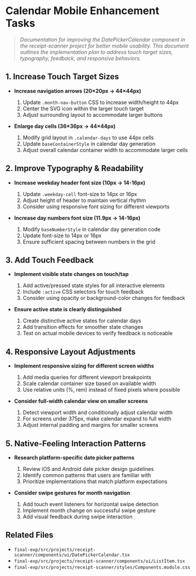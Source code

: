 # Calendar Mobile Enhancement Tasks

> *Documentation for improving the DatePickerCalendar component in the receipt-scanner project for better mobile usability. This document outlines the implementation plan to address touch target sizes, typography, feedback, and responsive behaviors.*

## 1. Increase Touch Target Sizes

- **Increase navigation arrows (20×20px → 44×44px)**
  1. Update `.month-nav-button` CSS to increase width/height to 44px
  2. Center the SVG icon within the larger touch target
  3. Adjust surrounding layout to accommodate larger buttons

- **Enlarge day cells (36×36px → 44×44px)**
  1. Modify grid layout in `.calendar-days` to use 44px cells
  2. Update `baseContainerStyle` in calendar day generation
  3. Adjust overall calendar container width to accommodate larger cells

## 2. Improve Typography & Readability

- **Increase weekday header font size (10px → 14-16px)**
  1. Update `.weekday-cell` font-size to 14px or 16px
  2. Adjust height of header to maintain vertical rhythm
  3. Consider using responsive font sizing for different viewports

- **Increase day numbers font size (11.9px → 14-16px)**
  1. Modify `baseNumberStyle` in calendar day generation code
  2. Update font-size to 14px or 16px
  3. Ensure sufficient spacing between numbers in the grid

## 3. Add Touch Feedback

- **Implement visible state changes on touch/tap**
  1. Add active/pressed state styles for all interactive elements
  2. Include `:active` CSS selectors for touch feedback
  3. Consider using opacity or background-color changes for feedback

- **Ensure active state is clearly distinguished**
  1. Create distinctive active states for calendar days
  2. Add transition effects for smoother state changes
  3. Test on actual mobile devices to verify feedback is noticeable

## 4. Responsive Layout Adjustments

- **Implement responsive sizing for different screen widths**
  1. Add media queries for different viewport breakpoints
  2. Scale calendar container size based on available width
  3. Use relative units (%, rem) instead of fixed pixels where possible

- **Consider full-width calendar view on smaller screens**
  1. Detect viewport width and conditionally adjust calendar width
  2. For screens under 375px, make calendar expand to full width
  3. Adjust internal padding and margins for smaller screens

## 5. Native-Feeling Interaction Patterns

- **Research platform-specific date picker patterns**
  1. Review iOS and Android date picker design guidelines
  2. Identify common patterns that users are familiar with
  3. Prioritize implementations that match platform expectations

- **Consider swipe gestures for month navigation**
  1. Add touch event listeners for horizontal swipe detection
  2. Implement month change on successful swipe gesture
  3. Add visual feedback during swipe interaction

## Related Files

- `final-exp/src/projects/receipt-scanner/components/ui/DatePickerCalendar.tsx`
- `final-exp/src/projects/receipt-scanner/components/ui/ListItem.tsx`
- `final-exp/src/projects/receipt-scanner/styles/Components.module.css` 
